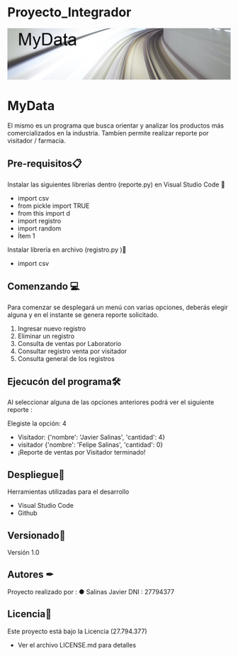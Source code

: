 # Proyecto_Integrador
![imagen](/img/MyData.jpg)
# MyData

El mismo es un programa que busca orientar y analizar los productos más comercializados en la industria.
Tambíen permite realizar reporte por visitador / farmacia.

## Pre-requisitos📋
Instalar las siguientes librerías dentro (reporte.py) en Visual Studio Code 🔧
- import csv
- from pickle import TRUE
- from this import d
- import registro
- import random
- Ítem 1

Instalar librería en archivo (registro.py )🔧
- import csv


## Comenzando 💻
Para comenzar se desplegará un menú con varias opciones, deberás elegir alguna y en el instante se genera reporte solicitado.


1. Ingresar nuevo registro 
2. Eliminar un registro
3. Consulta de ventas por Laboratorio 
4. Consultar registro venta por visitador
5. Consulta general de los registros

## Ejecucón del programa🛠️ 

Al seleccionar alguna de las opciones anteriores podrá ver el siguiente reporte :


Elegiste la opción: 4

- Visitador:  {'nombre': 'Javier Salinas', 'cantidad': 4}
- visitador {'nombre': 'Felipe Salinas', 'cantidad': 0}
- ¡Reporte de ventas por Visitador terminado!

## Despliegue🔎
Herramientas utilizadas para el desarrollo
- Visual Studio Code
 - Github
   
## Versionado📌
Versión 1.0

## Autores ✒
Proyecto realizado por :
● Salinas Javier DNI : 27794377

## Licencia📄
Este proyecto está bajo la Licencia (27.794.377) 
- Ver el archivo LICENSE.md para detalles

